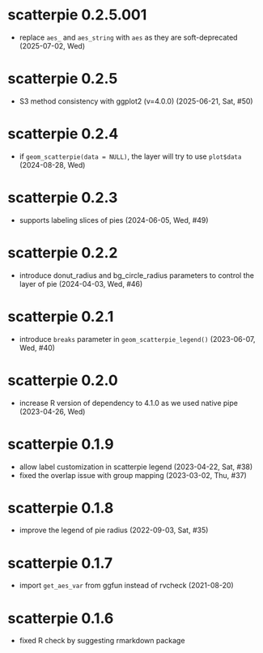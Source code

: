 # scatterpie 0.2.5.001

+ replace `aes_` and `aes_string` with `aes` as they are soft-deprecated (2025-07-02, Wed)

# scatterpie 0.2.5

+ S3 method consistency with ggplot2 (v=4.0.0) (2025-06-21, Sat, #50)

# scatterpie 0.2.4

+ if `geom_scatterpie(data = NULL)`, the layer will try to use `plot$data` (2024-08-28, Wed)

# scatterpie 0.2.3

+ supports labeling slices of pies (2024-06-05, Wed, #49)

# scatterpie 0.2.2

+ introduce donut_radius and bg_circle_radius parameters to control the layer of pie (2024-04-03, Wed, #46)

# scatterpie 0.2.1

+ introduce `breaks` parameter in `geom_scatterpie_legend()` (2023-06-07, Wed, #40)

# scatterpie 0.2.0

+ increase R version of dependency to 4.1.0 as we used native pipe (2023-04-26, Wed)

# scatterpie 0.1.9

+ allow label customization in scatterpie legend (2023-04-22, Sat, #38)
+ fixed the overlap issue with group mapping (2023-03-02, Thu, #37)

# scatterpie 0.1.8

+ improve the legend of pie radius (2022-09-03, Sat, #35)

# scatterpie 0.1.7

+ import `get_aes_var` from ggfun instead of rvcheck (2021-08-20)

# scatterpie 0.1.6

+ fixed R check by suggesting rmarkdown package


